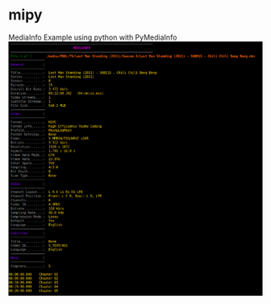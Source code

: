 # mipy
MediaInfo Example using python with PyMediaInfo    
![ScreenShot](https://raw.githubusercontent.com/optio50/mipy/main/mipy.png?raw=true|alt=octocat)

